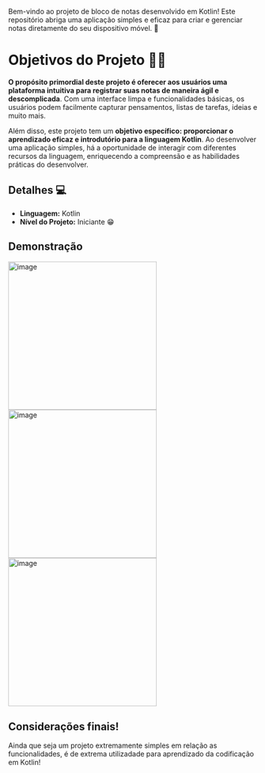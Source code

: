 Bem-vindo ao projeto de bloco de notas desenvolvido em Kotlin! Este repositório abriga uma aplicação simples e eficaz para criar e gerenciar notas diretamente do seu dispositivo móvel. 📲

# Objetivos do Projeto 🤔💭
**O propósito primordial deste projeto é oferecer aos usuários uma plataforma intuitiva para registrar suas notas de maneira ágil e descomplicada**. Com uma interface limpa e funcionalidades básicas, os usuários podem facilmente capturar pensamentos, listas de tarefas, ideias e muito mais.

Além disso, este projeto tem um **objetivo específico: proporcionar o aprendizado eficaz e introdutório para a linguagem Kotlin**. Ao desenvolver uma aplicação simples, há a oportunidade de interagir com diferentes recursos da linguagem, enriquecendo a compreensão e as habilidades práticas do desenvolver.


## Detalhes 💻
- **Linguagem:** Kotlin
- **Nível do Projeto:** Iniciante 😁

## Demonstração

<img src="https://github.com/AnaJuliaMM/notes_app/assets/123522605/de241424-fa59-4f6b-9446-afe8af076b28" alt="image" style="width: 300px;">
<img src="https://github.com/AnaJuliaMM/notes_app/assets/123522605/ed21a002-e112-4112-b555-9053dfdeb8ee" alt="image" style="width: 300px;">
<img src="https://github.com/AnaJuliaMM/notes_app/assets/123522605/1a246d70-d44d-4e12-a6ea-c099966f38a3" alt="image" style="width: 300px;">

## Considerações finais!
Ainda que seja um projeto extremamente simples em relação as funcionalidades, é de extrema utilizadade para aprendizado da codificação em Kotlin! 
